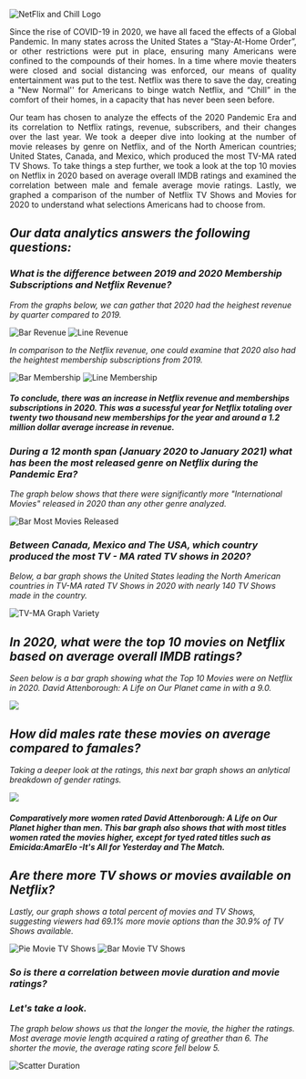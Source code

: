 ![NetFlix and Chill Logo](./Images/netflix_and_chill.png)



<p align="justify">Since the rise of COVID-19 in 2020, we have all faced the effects of a Global Pandemic. In many states across the United States a “Stay-At-Home Order”, or other restrictions were put in place, ensuring many Americans were confined to the compounds of their homes. In a time where movie theaters were closed and social distancing was enforced, our means of quality entertainment was put to the test. Netflix was there to save the day, creating a "New Normal'' for Americans to binge watch Netflix, and “Chill” in the comfort of their homes, in a capacity that has never been seen before. </p>

<p align="justify">Our team has chosen to analyze the effects of the 2020 Pandemic Era and its correlation to Netflix ratings, revenue, subscribers, and their changes over the last year. We took a deeper dive into looking at the number of movie releases by genre on Netflix, and of the North American countries; United States, Canada, and Mexico, which produced the most TV-MA rated TV Shows.  To take things a step further, we took a look at the top 10 movies on Netflix in 2020 based on average overall IMDB ratings and examined the correlation between male and female average movie ratings. Lastly, we graphed a comparison of the number of Netflix TV Shows and Movies for 2020 to understand what selections Americans had to choose from. </p>

## _Our data analytics answers the following questions:_



### _What is the difference between 2019 and 2020 Membership Subscriptions and Netflix Revenue?_

_From the graphs below, we can gather that 2020 had the heighest revenue by quarter compared to 2019._

![Bar Revenue](./Images/bar_revenue_quarter_year.png) ![Line Revenue](./Images/line_revenue_quarter_year.png)

_In comparison to the Netflix revenue, one could examine that 2020 also had the heightest membership subscriptions from 2019._

![Bar Membership](./Images/memebership_bar_quarter.png) ![Line Membership](./Images/membership_bar_quarter.png)

##### _To conclude, there was an increase in Netflix revenue and memberships subscriptions in 2020. This was a sucessful year for  Netflix totaling over twenty two thousand new memberships for the year and around a 1.2 million dollar average increase in revenue._

### _During a 12 month span (January 2020 to January 2021) what has been the most  released genre on Netflix during the Pandemic Era?_

_The graph below shows that there were significantly more "International Movies" released in 2020 than any other genre analyzed._ 

![Bar Most Movies Released](./Images/bar_movie_genre2.png)


### _Between Canada, Mexico and The USA, which country produced the most TV - MA rated TV shows in 2020?_


_Below, a bar graph shows the United States leading the North American countries in TV-MA rated TV Shows in 2020 with nearly 140 TV Shows made in the country._ 

![TV-MA Graph Variety](./Images/bar_tvma_countries.png)


## _In 2020, what were the top 10 movies on Netflix based on average overall IMDB ratings?_

_Seen below is a bar graph showing what the Top 10 Movies were on Netflix in 2020. David Attenborough: A Life on Our Planet came in with a 9.0._ 


![](./Images/top_10_movies_bar.png)



## _How did males rate these movies on average compared to famales?_

_Taking a deeper look at the ratings, this next bar graph shows an anlytical breakdown of gender ratings._  

![](./Images/top_10_gender_bar.png)

##### _Comparatively more women rated David Attenborough: A Life on Our Planet higher than men. This bar graph also shows that with most titles women rated the movies higher, except for tyed rated titles such as Emicida:AmarElo -It's All for Yesterday and The Match._ 

## _Are there more TV shows or movies available on Netflix?_

_Lastly, our graph shows a total percent of movies and TV Shows, suggesting viewers had 69.1% more movie options than the 30.9% of TV Shows available._ 

![Pie Movie TV Shows](./Images/pie_tvmovies.png) ![Bar Movie TV Shows](./Images/bar_movie_tvshow.png)


### _So is there a correlation between movie duration and movie ratings?_
### _Let's take a look._ 

_The graph below shows us that the longer the movie, the higher the ratings. Most average movie length acquired a rating of greather than 6. The shorter the movie, the average rating score fell below 5._

![Scatter Duration](./Images/scatter_duration_ratings.png)



